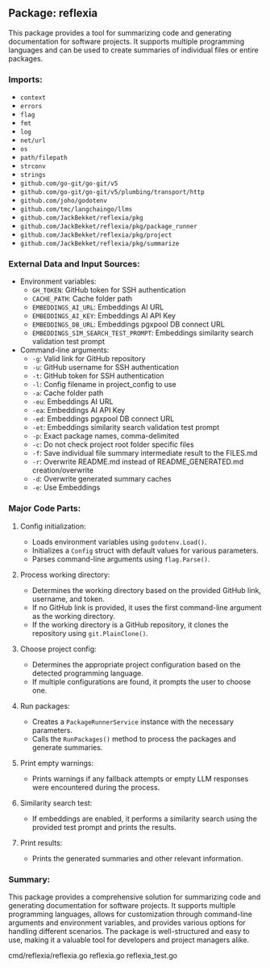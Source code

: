 ## Package: reflexia

This package provides a tool for summarizing code and generating documentation for software projects. It supports multiple programming languages and can be used to create summaries of individual files or entire packages.

### Imports:

- `context`
- `errors`
- `flag`
- `fmt`
- `log`
- `net/url`
- `os`
- `path/filepath`
- `strconv`
- `strings`
- `github.com/go-git/go-git/v5`
- `github.com/go-git/go-git/v5/plumbing/transport/http`
- `github.com/joho/godotenv`
- `github.com/tmc/langchaingo/llms`
- `github.com/JackBekket/reflexia/pkg`
- `github.com/JackBekket/reflexia/pkg/package_runner`
- `github.com/JackBekket/reflexia/pkg/project`
- `github.com/JackBekket/reflexia/pkg/summarize`

### External Data and Input Sources:

- Environment variables:
    - `GH_TOKEN`: GitHub token for SSH authentication
    - `CACHE_PATH`: Cache folder path
    - `EMBEDDINGS_AI_URL`: Embeddings AI URL
    - `EMBEDDINGS_AI_KEY`: Embeddings AI API Key
    - `EMBEDDINGS_DB_URL`: Embeddings pgxpool DB connect URL
    - `EMBEDDINGS_SIM_SEARCH_TEST_PROMPT`: Embeddings similarity search validation test prompt
- Command-line arguments:
    - `-g`: Valid link for GitHub repository
    - `-u`: GitHub username for SSH authentication
    - `-t`: GitHub token for SSH authentication
    - `-l`: Config filename in project_config to use
    - `-a`: Cache folder path
    - `-eu`: Embeddings AI URL
    - `-ea`: Embeddings AI API Key
    - `-ed`: Embeddings pgxpool DB connect URL
    - `-et`: Embeddings similarity search validation test prompt
    - `-p`: Exact package names, comma-delimited
    - `-c`: Do not check project root folder specific files
    - `-f`: Save individual file summary intermediate result to the FILES.md
    - `-r`: Overwrite README.md instead of README_GENERATED.md creation/overwrite
    - `-d`: Overwrite generated summary caches
    - `-e`: Use Embeddings

### Major Code Parts:

1. Config initialization:
    - Loads environment variables using `godotenv.Load()`.
    - Initializes a `Config` struct with default values for various parameters.
    - Parses command-line arguments using `flag.Parse()`.

2. Process working directory:
    - Determines the working directory based on the provided GitHub link, username, and token.
    - If no GitHub link is provided, it uses the first command-line argument as the working directory.
    - If the working directory is a GitHub repository, it clones the repository using `git.PlainClone()`.

3. Choose project config:
    - Determines the appropriate project configuration based on the detected programming language.
    - If multiple configurations are found, it prompts the user to choose one.

4. Run packages:
    - Creates a `PackageRunnerService` instance with the necessary parameters.
    - Calls the `RunPackages()` method to process the packages and generate summaries.

5. Print empty warnings:
    - Prints warnings if any fallback attempts or empty LLM responses were encountered during the process.

6. Similarity search test:
    - If embeddings are enabled, it performs a similarity search using the provided test prompt and prints the results.

7. Print results:
    - Prints the generated summaries and other relevant information.

### Summary:

This package provides a comprehensive solution for summarizing code and generating documentation for software projects. It supports multiple programming languages, allows for customization through command-line arguments and environment variables, and provides various options for handling different scenarios. The package is well-structured and easy to use, making it a valuable tool for developers and project managers alike.

cmd/reflexia/reflexia.go
reflexia.go
reflexia_test.go